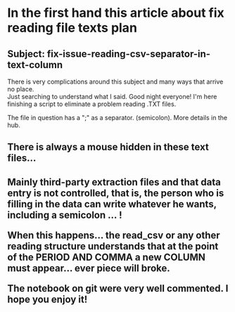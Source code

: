 # In the first hand this article about fix reading file texts plan
<h2>Subject: fix-issue-reading-csv-separator-in-text-column</h2>
 <p>There is very complications around this subject and many ways that arrive no place. <br>Just searching to understand what I said. Good night everyone! I'm here finishing a script to eliminate a problem reading .TXT     files. </p>
 <p>The file in question has a ";" as a separator. (semicolon). More details in the hub. </p>

<h2>There is always a mouse hidden in these text files...<h2> 
  <p>Mainly third-party extraction files and that data entry is not controlled, that is, the person who is filling in the data can write whatever he wants, including a semicolon ... !</p>
  <p>When this happens... the read_csv or any other reading structure understands that at the point of the PERIOD AND COMMA a new COLUMN must appear... ever piece will broke.</p>
  <p>The notebook on git were very well commented. I hope you enjoy it!</p>
